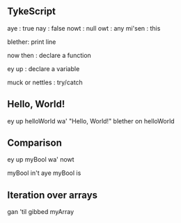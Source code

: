 TykeScript
--------

aye     : true
nay     : false
nowt    : null
owt     : any
mi'sen  : this

blether: print line

now then : declare a function

ey up : declare a variable

muck or nettles : try/catch


Hello, World!
---------

ey up helloWorld wa' "Hello, World!"
blether on helloWorld

Comparison
-------

ey up myBool wa' nowt

myBool in't aye
myBool is

Iteration over arrays
-------
gan 'til gibbed myArray
